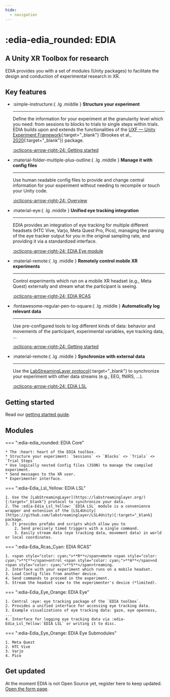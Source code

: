 ```yaml
---
hide: 
  - navigation
---
```

# :edia-edia_rounded: EDIA

## A Unity XR Toolbox for research

EDIA provides you with a set of modules (Unity packages) to facilitate the design and conduction of experimental research in XR. 
## Key features

<div class="grid cards" markdown>

-   :simple-instructure:{ .lg .middle } __Structure your experiment__

    ---

    Define the information for your experiment at the granularity level which you need: from sessions to blocks to trials to single steps within trials. EDIA builds upon and extends the functionalities of the [UXF — Unity Experiment Framework](https://github.com/immersivecognition/unity-experiment-framework/){:target="_blank"} (Brookes et al., [2020](https://github.com/immersivecognition/unity-experiment-framework/){:target="_blank"}) package.

    [:octicons-arrow-right-24: Getting started](gettingstarted.md)

-   :material-folder-multiple-plus-outline:{ .lg .middle } __Manage it with config files__

    ---

    Use human readable config files to provide and change central information for your experiment without needing to recompile or touch your Unity code.

    [:octicons-arrow-right-24: Overview](https://mind-body-emotion.notion.site/Config-files-1ca03dd4773f80f1b40dd78ae134df26)

-   :material-eye:{ .lg .middle } __Unified eye tracking integration__

    ---

    EDIA provides an integration of eye tracking for multiple different headsets (HTC Vive, Varjo, Meta Quest Pro, Pico), managing the parsing of the eye tracker output for you in the original sampling rate, and providing it via a standardized interface.

    [:octicons-arrow-right-24: EDIA Eye module](#)

-   :material-remote:{ .lg .middle } __Remotely control mobile XR experiments__

    ---

    Control experiments which run on a mobile XR headset (e.g., Meta Quest) externally and stream what the participant is seeing.


    [:octicons-arrow-right-24: EDIA RCAS](#)

-   :fontawesome-regular-pen-to-square:{ .lg .middle } __Automatically log relevant data__

    ---

    Use pre-configured tools to log different kinds of data: behavior and movements of the participant, experimental variables, eye tracking data, ...


    [:octicons-arrow-right-24: Getting started](https://mind-body-emotion.notion.site/Logging-1ca03dd4773f804ab2dafa578397c048)

-   :material-remote:{ .lg .middle } __Synchronize with external data__

    ---

    Use the [LabStreamingLayer protocol](https://labstreaminglayer.org/){:target="_blank"} to synchronize your experiment with other data streams (e.g., EEG, fNIRS, ...).


    [:octicons-arrow-right-24: EDIA LSL](https://labstreaminglayer.org/)

</div>



## Getting started
Read our [getting started guide](gettingstarted.md).


## Modules

=== ":edia-edia_rounded: EDIA Core"  

    * The :heart: heart of the EDIA toolbox.
    * Structure your experiment: `Sessions` <> `Blocks` <> `Trials` <> `Trial Steps`
    * Use logically nested Config files (JSON) to manage the compiled experiment.
    * Send messages to the XR user.
    * Experimenter interface.
    

=== ":edia-Edia_Lsl_Yellow: EDIA LSL"  

    1. Use the [LabStreamingLayer](https://labstreaminglayer.org/){:target="_blank"} protocol to synchronize your data.
    2. The :edia-Edia_Lsl_Yellow: `EDIA LSL` module is a convenience wrapper and extension of the [LSL4Unity](https://github.com/labstreaminglayer/LSL4Unity){:target="_blank} package.
    3. It provides prefabs and scripts which allow you to
        2. Send precisely timed triggers with a single command. 
        3. Easily stream data (eye tracking data, movement data) in world or local coordinates.

=== ":edia-Edia_Rcas_Cyan: EDIA RCAS"  

    1. <span style="color: cyan;">**R**</span>emote <span style="color: cyan;">**C**</span>ontrol <span style="color: cyan;">**A**</span>nd <span style="color: cyan;">**S**</span>treaming.
    2. Interface with your experiment which runs on a mobile headset.
    3. Load Config files from another device.
    4. Send commands to proceed in the experiment.
    5. Stream the headset view to the experimenter's device (*limited).

=== ":edia-Edia_Eye_Orange: EDIA Eye"  

    1. Central :eye: eye tracking package of the `EDIA toolbox`. 
    2. Provides a unified interface for accessing eye tracking data.
    3. Example visualizations of eye tracking data: gaze, eye openness, ...
    4. Interface for logging eye tracking data via :edia-Edia_Lsl_Yellow:`EDIA LSL` or writing it to disc. 

=== ":edia-Edia_Eye_Orange: EDIA Eye Submodules"  

    1. Meta Quest
    2. HTC Vive
    3. Varjo
    4. Pico


## Get updated
At the moment EDIA is not Open Source yet, register here to keep updated.
[Open the form page](contact.md).


